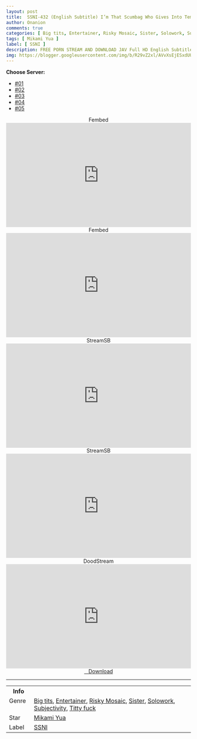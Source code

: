 ```yaml
---
layout: post
title:  SSNI-432 (English Subtitle) I’m That Scumbag Who Gives Into Temptation When My Girlfriend’s Busty Little Sister Provokes Me With Her Bra-Less F-Cup Tits. Yua Mikami
author: Onanion
comments: true
categories: [ Big tits, Entertainer, Risky Mosaic, Sister, Solowork, Subjectivity, Titty fuck ]
tags: [ Mikami Yua ]
label: [ SSNI ]
description: FREE PORN STREAM AND DOWNLOAD JAV Full HD English Subtitle
img: https://blogger.googleusercontent.com/img/b/R29vZ2xl/AVvXsEjESxdUUaK71v5vZErVcG7MJ3pIY_TF3M7hJKEDLrHbBArXIb2AttUkQ_xF6sJ7-aKAvF_bwPuseTOBbgO6KtYGK164D65q-0c6myiIzS3OQK_PkwyuBCG7aM-Go54TvHz_xBx8InN6yU5sWBRKl2vBR2CS2agCp8nO_TlUFqLJ_d00qbNeu9Ye_pIV/s1600/ssni432pl.jpg
---
```


<div id="utb">
<b>Choose Server:</b>
<ul id="udltb">
<li><a href="#tab1">#01</a></li>
<li><a href="#tab2">#02</a></li>
<li><a href="#tab3">#03</a></li>
<li><a href="#tab4">#04</a></li>
<li><a href="#tab5">#05</a></li>
</ul>
<div id="udlctn">
<div id="tab1">
<!--- #01 Start --->
<center>Fembed</center>
<div style="padding-bottom:56.25%; position:relative; display:block; width: 100%">
  <iframe width="100%" height="100%"
    src="https://watchjavnow.xyz/v/ygj4wse86lp-8ml"
    frameborder="0" allowfullscreen="" style="position:absolute; top:0; left: 0">
  </iframe>
</div>
<!--- #01 End --->
</div>
<div id="tab2">
<!--- #02 Start --->
<center>Fembed</center>
<div style="padding-bottom:56.25%; position:relative; display:block; width: 100%">
  <iframe width="100%" height="100%"
    src="https://javhdfree.icu/v/d-yx4uxzygznp84"
    frameborder="0" allowfullscreen="" style="position:absolute; top:0; left: 0">
  </iframe>
</div>
<!--- #02 End --->
</div>
<div id="tab3">
<!--- #03 Start --->
<center>StreamSB</center>
<div style="padding-bottom:56.25%; position:relative; display:block; width: 100%">
  <iframe width="100%" height="100%"
    src="https://sbfull.com/e/4y6dbdoz97mq.html"
    frameborder="0" allowfullscreen="" style="position:absolute; top:0; left: 0">
  </iframe>
</div>
<!--- #03 End --->
</div>
<div id="tab4">
<!--- #04 Start --->
<center>StreamSB</center>
<div style="padding-bottom:56.25%; position:relative; display:block; width: 100%">
  <iframe width="100%" height="100%"
    src="https://javside.com/e/o5e2821u25np.html"
    frameborder="0" allowfullscreen="" style="position:absolute; top:0; left: 0">
  </iframe>
</div>
<!--- #04 End --->
</div>
<div id="tab5">
<!--- #05 Start --->
<center>DoodStream</center>
<div style="padding-bottom:56.25%; position:relative; display:block; width: 100%">
  <iframe width="100%" height="100%"
    src="https://dood.pm/e/yemzex6ndzs1%20"
    frameborder="0" allowfullscreen="" style="position:absolute; top:0; left: 0">
  </iframe>
</div>
<!--- #05 End --->
</div>
</div>
</div>

<center>
<a href="/d/ssni-432-eng-sub" ><i class="fa fa-caret-down" aria-hidden="true"></i>&nbsp; &nbsp;Download</a>
</center>
<hr />
<table>
  <tr>
    <th>Info</th>
  </tr>
  <tr>
    <td>Genre &nbsp;</td>
    <td> <a href="{{ site.baseurl }}/categories#Big-tits">Big tits</a>, <a href="{{ site.baseurl }}/categories#Entertainer">Entertainer</a>, <a href="{{ site.baseurl }}/categories#Risky-Mosaic">Risky Mosaic</a>, <a href="{{ site.baseurl }}/categories#Sister">Sister</a>, <a href="{{ site.baseurl }}/categories#Solowork">Solowork</a>, <a href="{{ site.baseurl }}/categories#Subjectivity">Subjectivity</a>, <a href="{{ site.baseurl }}/categories#Titty-fuck">Titty fuck</a></td>
  </tr>
  <tr>
    <td>Star</td>
    <td> <a href="{{ site.baseurl }}/tags#Mikami-Yua">Mikami Yua</a></td>
  </tr>
  <tr>
    <td>Label</td>
    <td> <a href="{{ site.baseurl }}/tags#SSNI">SSNI</a></td>
  </tr>
</table>

